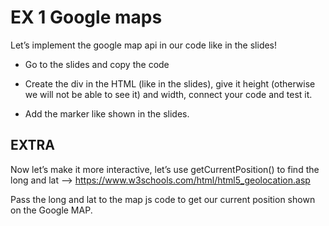 # EX 1 Google maps

Let’s implement the google map api in our code like in the slides! 

- Go to the slides and copy the code

- Create the div in the HTML (like in the slides), give it height (otherwise we will not be able to see it) and width, connect your code and test it.

- Add the marker like shown in the slides.

## EXTRA

Now let’s make it more interactive, let’s use getCurrentPosition() to find the long and lat —> https://www.w3schools.com/html/html5_geolocation.asp

Pass the long and lat to the map js code to get our current position shown on the Google MAP.


